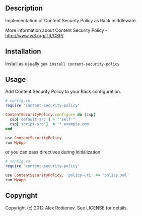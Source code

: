 ## Description

Implementation of Content Security Policy as Rack middleware.

More information about Content Security Policy - http://www.w3.org/TR/CSP/.

## Installation

Install as usually `gem install content-security-policy`

## Usage

Add Content Security Policy to your Rack configuration.

```ruby
# config.ru
require 'content-security-policy'

ContentSecurityPolicy.configure do |csp|
  csp['default-src'] = "'self'"
  csp['script-src']  = '*.example.com'
end

use ContentSecurityPolicy
run MyApp
```

or you can pass directives during initialization

```ruby
# config.ru
require 'content-security-policy'

use ContentSecurityPolicy, 'policy-uri' => 'policy.xml'
run MyApp
```

## Copyright

Copyright (c) 2012 Alex Rodionov. See LICENSE for details.
